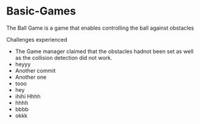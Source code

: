 # Basic-Games
The Ball Game is a game that enables controlling the ball against obstacles


Challenges experienced
- The Game manager claimed that the obstacles hadnot been set as well as the collision detection did not work.
- heyyy
- Another commit
- Another one
- tooo
- hey
- ihihi
Hhhh
- hhhh
- bbbb
- okkk
